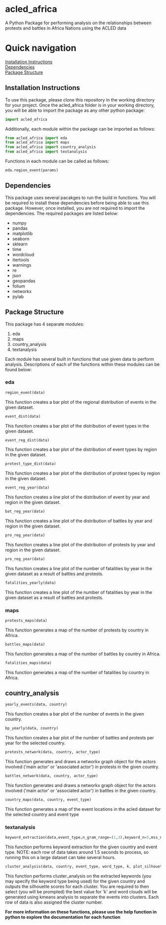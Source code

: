 # acled_africa
A Python Package for performing analysis on the relationships between protests and battles in Africa Nations using the ACLED data

# Quick navigation
[Installation Instructions](#installation-instructions)  
[Dependencies](#dependencies)  
[Package Structure](#package-structure)

## Installation Instructions

To use this package, please clone this repository in the working directory for your project. Once the acled_africa folder is in your working directory, you will be able to import the package as any other python package:

```python
import acled_africa
```

Additionally, each module within the package can be imported as follows:

```python
from acled_africa import eda
from acled_africa import maps
from acled_africa import country_analysis
from acled_africa import textanalysis
```

Functions in each module can be called as follows:
```python
eda.region_event(params)
```

## Dependencies

This package uses several pacakges to run the build in functions. You will be required to install these dependencies before being able to use this package. However, once installed, you are not required to import the dependencies. The required packages are listed below:

* numpy
* pandas
* matplotlib
* seaborn
* sklearn
* time
* wordcloud
* itertools
* warnings
* re
* json
* geopandas
* folium
* networkx
* pylab

## Package Structure

This package has 4 separate modules:

1. eda
2. maps
3. country_analysis
4. textanalysis

Each module has several built in functions that use given data to perform analysis. Descriptions of each of the functions within these modules can be found below:

### eda

```python
region_event(data)
```
This function creates a bar plot of the regional distribution of events in the given dataset.


```python
event_dist(data)
```
This function creates a bar plot of the distribution of event types in the given dataset.


```python
event_reg_dist(data)
```
This function creates a bar plot of the distribution of event types by region in the given dataset.


```python
protest_type_dist(data)
```
This function creates a bar plot of the distribution of protest types by region in the given dataset.


```python
event_reg_year(data)
```
This function creates a line plot of the distribution of event by year and region in the given dataset.


```python
bat_reg_year(data)
```
This function creates a line plot of the distribution of battles by year and region in the given dataset.


```python
pro_reg_year(data)
```
This function creates a line plot of the distribution of protests by year and region in the given dataset.


```python
pro_reg_year(data)
```
This function creates a line plot of the number of fatalities by year in the given dataset as a result of battles and protests.


```python
fatalities_yearly(data)
```
This function creates a line plot of the number of fatalities by year in the given dataset as a result of battles and protests.


### maps

```python
protests_maps(data)
```
This function generates a map of the number of protests by country in Africa.


```python
battles_maps(data)
```
This function generates a map of the number of battles by country in Africa.


```python
fatalities_maps(data)
```
This function generates a map of the number of fatalities by country in Africa.


## country_analysis

```python
yearly_events(data, country)
```
This function creates a bar plot of the number of events in the given country.


```python
bp_yearly(data, country)
```
This function creates a bar plot of the number of battles and protests per year for the selected country.


```python
protests_network(data, country, actor_type)
```
This function generates and draws a networkx graph object for the actors involved ('main actor' or 'associated actor') in protests in the given country.


```python
battles_network(data, country, actor_type)
```
This function generates and draws a networkx graph object for the actors involved ('main actor' or 'associated actor') in battles in the given country.


```python
country_maps(data, country, event_type)
```
This function generates a map of the event locations in the acled dataset for the selected country and event type


### textanalysis

```python
keyword_extraction(data,event_type,n_gram_range=(1,3),keyword_n=5,mss_n=5,mss_nr=10,mmr_n=5,mmr_diversity=0.7)
```
This function performs keyword extraction for the given country and event type. NOTE: each row of data takes around 1.5 seconds to process, so running this on a large dataset can take several hours. 


```python
cluster_analysis(data, country, event_type, word_type, k, plot_silhouette=True, word_cloud=True, save=True)
```
This function performs cluster_analysis on the extracted keywords (you may specify the keyword type being used) for the given country and outputs the silhouette scores for each cluster. You are required to then select (you will be prompted) the best value for 'k' and word clouds will be generated using kmeans analysis to separate the events into clusters. Each row of data is also assigned the cluster number. 

**For more information on these functions, please use the help function in python to explore the documentation for each function**






